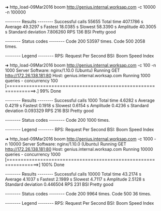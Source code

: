 ➜  http_load-09Mar2016 boom http://genius.internal.worksap.com -c 10000 -n 100000


-------- Results --------
Successful calls		55655
Total time        		407.1786 s
Average           		49.3297 s
Fastest           		18.0385 s
Slowest           		58.3390 s
Amplitude         		40.3005 s
Standard deviation		7.806260
RPS               		136
BSI              		Pretty good

-------- Status codes --------
Code 200          		53597 times.
Code 500          		2058 times.

-------- Legend --------
RPS: Request Per Second
BSI: Boom Speed Index


➜  http_load-09Mar2016 boom http://genius.internal.worksap.com -c 100 -n 1000
Server Software: nginx/1.10.0 (Ubuntu)
Running GET http://172.26.138.181:80
	Host: genius.internal.worksap.com
Running 1000 queries - concurrency 100
[================================================================>.] 99% Done

-------- Results --------
Successful calls		1000
Total time        		4.6282 s
Average           		0.4219 s
Fastest           		0.1918 s
Slowest           		0.6154 s
Amplitude         		0.4236 s
Standard deviation		0.093329
RPS               		216
BSI              		Pretty good

-------- Status codes --------
Code 200          		1000 times.

-------- Legend --------
RPS: Request Per Second
BSI: Boom Speed Index


➜  http_load-09Mar2016 boom http://genius.internal.worksap.com -c 1000 -n 10000
Server Software: nginx/1.10.0 (Ubuntu)
Running GET http://172.26.138.181:80
	Host: genius.internal.worksap.com
Running 10000 queries - concurrency 1000
[=================================================================>] 100% Done

-------- Results --------
Successful calls		10000
Total time        		43.2174 s
Average           		4.1037 s
Fastest           		2.1989 s
Slowest           		4.7117 s
Amplitude         		2.5128 s
Standard deviation		0.446504
RPS               		231
BSI              		Pretty good

-------- Status codes --------
Code 200          		9964 times.
Code 500          		36 times.

-------- Legend --------
RPS: Request Per Second
BSI: Boom Speed Index
